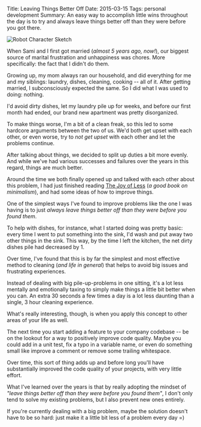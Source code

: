 Title: Leaving Things Better Off
Date: 2015-03-15
Tags: personal development
Summary:
    An easy way to accomplish little wins throughout the day is to try and
    always leave things better off than they were before you got there.


![Robot Character Sketch][]


When Sami and I first got married (*almost 5 years ago, now!*), our biggest
source of marital frustration and unhappiness was chores.  More specifically:
the fact that I didn't do them.

Growing up, my mom always ran our household, and did everything for me and my
siblings: laundry, dishes, cleaning, cooking -- all of it.  After getting
married, I subconsciously expected the same.  So I did what I was used to doing:
nothing.

I'd avoid dirty dishes, let my laundry pile up for weeks, and before our first
month had ended, our brand new apartment was pretty disorganized.

To make things worse, I'm a bit of a clean freak, so this led to some hardcore
arguments between the two of us.  We'd both get upset with each other, or even
worse, try to *not get upset* with each other and let the problems continue.

After talking about things, we decided to split up duties a bit more evenly.
And while we've had various successes and failures over the years in this
regard, things are much better.

Around the time we both finally opened up and talked with each other about this
problem, I had just finished reading [The Joy of Less][] (*a good book on
minimalism*), and had some ideas of how to improve things.

One of the simplest ways I've found to improve problems like the one I was
having is to just *always leave things better off than they were before you found
them*.

To help with dishes, for instance, what I started doing was pretty basic: every
time I went to put something into the sink, I'd wash and put away two other
things in the sink.  This way, by the time I left the kitchen, the net dirty
dishes pile had decreased by 1.

Over time, I've found that this is by far the simplest and most effective method
to cleaning (*and life in general*) that helps to avoid big issues and
frustrating experiences.

Instead of dealing with big pile-up-problems in one sitting, it's a lot less
mentally and emotionally taxing to simply make things a little bit better when
you can.  An extra 30 seconds a few times a day is a lot less daunting than a
single, 3 hour cleaning experience.

What's really interesting, though, is when you apply this concept to other areas
of your life as well.

The next time you start adding a feature to your company codebase -- be on the
lookout for a way to positively improve code quality.  Maybe you could add in a
unit test, fix a typo in a variable name, or even do something small like
improve a comment or remove some trailing whitespace.

Over time, this sort of thing adds up and before long you'll have substantially
improved the code quality of your projects, with very little effort.

What I've learned over the years is that by really adopting the mindset of
*"leave things better off than they were before you found them"*, I don't only
tend to solve my existing problems, but I also prevent new ones entirely.

If you're currently dealing with a big problem, maybe the solution doesn't have
to be so hard: just make it a little bit less of a problem every day =)


  [Robot Character Sketch]: {filename}/images/2015/robot-character-sketch.jpg "Robot Character Sketch"
  [The Joy of Less]: http://www.amazon.com/gp/product/0984087311/ref=as_li_tl?ie=UTF8&camp=1789&creative=390957&creativeASIN=0984087311&linkCode=as2&tag=randdegg-20&linkId=PNLDD6DVTWQ66KG6 "The Joy of Less"
